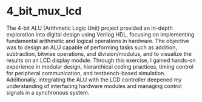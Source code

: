 # 4_bit_mux_lcd
The 4-bit ALU (Arithmetic Logic Unit) project provided an in-depth exploration into digital design using Verilog HDL, focusing on implementing fundamental arithmetic and logical operations in hardware. 
The objective was to design an ALU capable of performing tasks such as addition, subtraction, bitwise operations, and division/modulus, and to visualize the results on an LCD display module. Through this exercise, I gained hands-on experience in modular design, hierarchical coding practices, timing control for peripheral communication, and testbench-based simulation. Additionally, integrating the ALU with the LCD controller deepened my understanding of interfacing hardware modules and managing control signals in a synchronous system.

